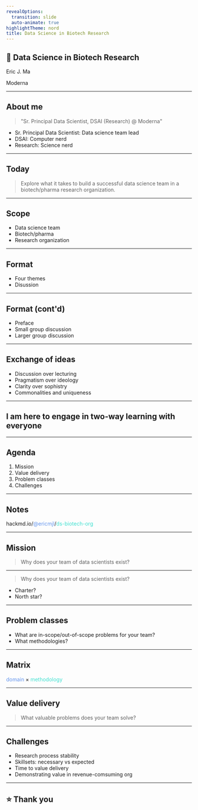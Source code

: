 ```yaml
---
revealOptions:
  transition: slide
  auto-animate: true
highlightTheme: nord
title: Data Science in Biotech Research
---
```


## 🌟 Data Science in Biotech Research

Eric J. Ma

Moderna

---

## About me

> "Sr. Principal Data Scientist, DSAI (Research) @  Moderna"

- Sr. Principal Data Scientist: Data science team lead <!-- .element: class="fragment" -->
- DSAI: Computer nerd <!-- .element: class="fragment" -->
- Research: Science nerd <!-- .element: class="fragment" -->

---

## Today

> Explore what it takes to build a successful data science team in a biotech/pharma research organization.

---

## Scope

- Data science team
- Biotech/pharma
- Research organization

---

## Format

- Four themes
- Disussion

---

## Format (cont'd)

- Preface <!-- .element: class="fragment" -->
- Small group discussion <!-- .element: class="fragment" -->
- Larger group discussion <!-- .element: class="fragment" -->

---

## Exchange of ideas

- Discussion over lecturing <!-- .element: class="fragment" -->
- Pragmatism over ideology <!-- .element: class="fragment" -->
- Clarity over sophistry <!-- .element: class="fragment" -->
- Commonalities and uniqueness <!-- .element: class="fragment" -->

---

## I am here to engage in two-way learning with everyone

---
<!-- .slide: data-auto-animate -->
## Agenda

1. Mission <!-- .element: class="fragment" -->
2. Value delivery <!-- .element: class="fragment" -->
3. Problem classes <!-- .element: class="fragment" -->
4. Challenges <!-- .element: class="fragment" -->

---

## Notes

hackmd.io/<span style="color: #6495ED">@ericmjl</span>/<span style="color: #40E0D0">ds-biotech-org</span>

---
<!-- .slide: data-auto-animate -->

## Mission

> Why does your team of data scientists exist?



----

<!-- .slide: data-auto-animate -->

> Why does your team of data scientists exist?

- Charter? <!-- .element: class="fragment" -->
- North star? <!-- .element: class="fragment" -->

---

## Problem classes

- What are in-scope/out-of-scope problems for your team? <!-- .element: class="fragment" -->
- What methodologies? <!-- .element: class="fragment" -->

---

## Matrix

<span style="color: #6495ED">domain</span> $\times$ <span style="color: #40E0D0">methodology</span>

---


## Value delivery

> What valuable problems does your team solve?


---


## Challenges

- Research process stability
- Skillsets: necessary vs expected
- Time to value delivery
- Demonstrating value in revenue-comsuming org

---

## ⭐️ Thank you
